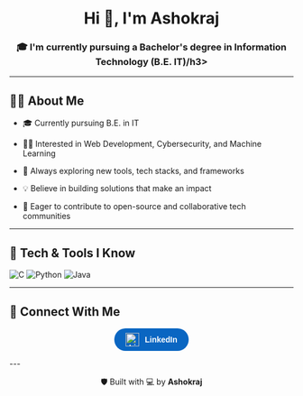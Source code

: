 <h1 align="center">Hi 👋, I'm Ashokraj</h1>
<h3 align="center">🎓 I'm currently pursuing a Bachelor's degree in Information Technology (B.E. IT)/h3>

---

## 🧑‍💻 About Me

- 🎓 Currently pursuing B.E. in IT

- 👨‍💻 Interested in Web Development, Cybersecurity, and Machine Learning

- 🔧 Always exploring new tools, tech stacks, and frameworks

- 💡 Believe in building solutions that make an impact

- 🚀 Eager to contribute to open-source and collaborative tech communities
  
---

## 🔧 Tech & Tools I Know

![C](https://img.shields.io/badge/C-00599C?style=for-the-badge&logo=c&logoColor=white)
![Python](https://img.shields.io/badge/Python-3776AB?style=for-the-badge&logo=python&logoColor=white)
![Java](https://img.shields.io/badge/Java-ED8B00?style=for-the-badge&logo=java&logoColor=white)

---

## 🔗 Connect With Me

<p align="center">
  <a href="https://www.linkedin.com/in/ashokraj-ash999/" style="display: inline-flex; align-items: center; background-color: #0A66C2; color: white; border-radius: 9999px; padding: 8px 20px; text-decoration: none; font-weight: 600; font-family: Arial, sans-serif;">
    <img src="https://cdn.jsdelivr.net/gh/devicons/devicon/icons/linkedin/linkedin-original.svg" alt="LinkedIn" width="24" height="24" style="margin-right: 10px;" />
    LinkedIn
  </a>
</p>
---

<p align="center">🛡 Built with 💻 by <b>Ashokraj</b></p>
